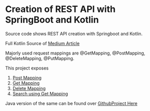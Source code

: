 # Creation of REST API with SpringBoot and Kotlin

Source code shows REST API creation with Springboot and Kotlin.

Full Kotlin Source of [Medium Article](https://medium.com/@sreeharikv112/rest-api-with-springboot-kotlin-java-f01216fd25a1)

Majorly used request mappings are @GetMapping, @PostMapping, @DeleteMapping, @PutMapping.

This project exposes

1. [Post Mapping](https://docs.spring.io/spring/docs/current/javadoc-api/org/springframework/web/bind/annotation/RequestMapping.html)
2. [Get Mapping](https://docs.spring.io/spring/docs/current/javadoc-api/org/springframework/web/bind/annotation/RequestMapping.html)
3. [Delete Mapping](https://docs.spring.io/spring/docs/current/javadoc-api/org/springframework/web/bind/annotation/RequestMapping.html)
4. [Search using Get Mapping](https://docs.spring.io/spring/docs/current/javadoc-api/org/springframework/web/bind/annotation/RequestMapping.html)

Java version of the same can be found over [GithubProject Here](https://github.com/sreeharikv112/RestAPISpringBoot)


